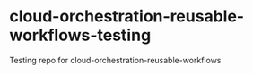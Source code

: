 # cloud-orchestration-reusable-workflows-testing
Testing repo for cloud-orchestration-reusable-workflows